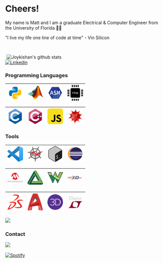 <!-- Greeting -->
# Cheers!

<!--Introduction -->
My name is Matt and I am a graduate Electrical & Computer Engineer from the University of Florida :crocodile::crocodile:

"I live my life one line of code at time" - Vin Silicon

<br>

<p> <!-- GitHub README Stats -->
  <a href="https://github.com/mgwein?tab=repositories">
    <img width="500" height="auto" align="right" alt="Joykishan's github stats" 
         src="https://github-readme-stats.vercel.app/api?username=mgwein&show_icons=true&theme=algolia&count_private=true" />
   <!-- <img width="30%" height="auto" align="right" alt="Matt's github stats" 
         src="https://github-readme-stats.vercel.app/api/top-langs/?username=mgwein&layout=compact" />

</p>

<!-- Your badges -->
[![Linkedin](https://img.shields.io/badge/-Matt%20W-blue?style=flat&logo=Linkedin&logoColor=white)](https://www.linkedin.com/in/mgwein/)

### Programming Languages

<img title="Python" alt="Python" width="50px" src="python.png" />|<img title="MatLab" alt="MatLab" width="50px" src="MATLAB.png" />|<img title="Assembly" alt="Assembly" width="50px" src="ASM.png" />|<img title="VHDL" alt="VHDL" width="50px" src="VHDL.png" />
|---|---|---|---|

<img title="C" alt="C" width="50px" src="C.png">|<img title="C++" alt="C++" width="50px" src="CPP.svg">|<img alt="JavaScript" title="JavaScript" width="50px" src="JAVASCRIPT.png">|<img title="Wolfram Mathematica" alt="Wolfram Mathematica" width="50px" src="WOLFRAM.png">
|---|---|---|---|

### Tools

<img title="Visual Studio" alt="Visual Studio" width="50px" src="VSCODE.png" />|<img title="Spyder" alt="Spyder" width="50px" src="SPYDER.png" />|<img title="GitBash" alt="GitBash" width="50px" src="BASH.png" />|<img title="ECLIPSE" alt="ECLIPSE" width="50px" src="ECLIPSE.png" />
|---|---|---|---|

<img title="Microchip Studio" alt="Microchip Studio" width="50px" src="MICROCHIP.png" />|<img title="Digilent" alt="Digilent" width="50px" src="DIGILENT.png" />|<img title="Waveforms" alt="Waveforms" width="50px" src="WAVEFORMS.png" />|<img title="HiPerGator3.0" alt="HiPerGator3.0" width="50px" src="HIPERGATOR3.png" />
|---|---|---|---|

<img title="Solid Works" alt="Solid Works" width="50px" src="SOLIDWORKS.png" />|<img title="AutoCAD" alt="AutoCAD" width="50px" src="AUTOCAD.png" />|<img title="RISA3D" alt="RISA3D" width="50px" src="RISA3D.svg" />|<img title="LTSpice" alt="LTSpice" width="50px" src="LTSPICE.png" />
|---|---|---|---|

<!-- <img title="PyCharm" alt="PyCharm" width="50px" src="PYCHARM.png" /> -->

<!-- Profile View Count -->
![](https://komarev.com/ghpvc/?username=mgwein&style=flat)

### Contact
![](https://dcbadge.vercel.app/api/shield/410659937069301761)
              
[![Spotify](https://novatorem-mbr75beno-mgwein.vercel.app/)](https://open.spotify.com/user/cattleman706)